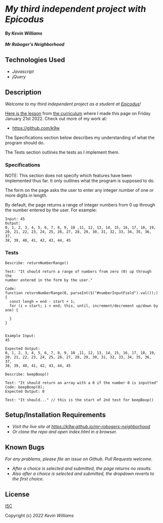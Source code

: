 # _My third independent project with Epicodus_

#### By _**Kevin Williams**_

#### _Mr Roboger's Neighborhood_

## Technologies Used

* _Javascript_
* _jQuery_

## Description

_Welcome to my third independent project as a student at
[Epicodus](https://epicodus.com)!_

[Here is the
lesson](https://www.learnhowtoprogram.com/introduction-to-programming/arrays-and-looping/arrays-and-looping-independent-project)
from [the curriculum](https://learnhowtoprogram.com) where I made this
page on Friday January 21st 2022. Check out more of my work at:

 * https://github.com/k9w

The Specifications section below describes my understanding of what the program
should do.

The Tests section outlines the tests as I implement them.

### Specifications

NOTE: This section does not specify which features have been implemented
thus far. It only outlines what the program is supposed to do.

The form on the page asks the user to enter any integer number of one or
more digits in length.

By default, the page returns a range of integer numbers from 0 up
through the number entered by the user. For example:

```
Input: 45
Output: 
0, 1, 2, 3, 4, 5, 6, 7, 8, 9, 10 ,11, 12, 13, 14, 15, 16, 17, 18, 19,
20, 21, 22, 23, 24, 25, 26, 27, 28, 29, 30, 31, 32, 33, 34, 35, 36, 37,
38, 39, 40, 41, 42, 43, 44, 45
```



### Tests

```
Describe: returnNumberRange()

Test: "It should return a range of numbers from zero (0) up through the
number entered in the form by the user."

Code:
function returnNumberRange(0, parseInt($("#numberInputField").val());) {
  const lengh = end - start + 1;
  for (i = start; i < end; this, until, increment/decrement up/down by one) {
    
  }
}


Example Input: 
45

Expected Output: 
0, 1, 2, 3, 4, 5, 6, 7, 8, 9, 10 ,11, 12, 13, 14, 15, 16, 17, 18, 19,
20, 21, 22, 23, 24, 25, 26, 27, 28, 29, 30, 31, 32, 33, 34, 35, 36, 37,
38, 39, 40, 41, 42, 43, 44, 45

```

```
Describe: beepBoop()

Test: "It should return an array with a 0 if the number 0 is inputted"
Code: beepBoop(0);
Expected Output: 0

Test: "It should..." // this is the start of 2nd test for beepBoop()
```


## Setup/Installation Requirements

* _Visit the live site at https://k9w.github.io/mr-robogers-neighborhood_
* _Or clone the repo and open index.html in a browser._


## Known Bugs

_For any problems, please file an issue on Github. Pull Requests welcome._

- _After a choice is selected and submitted, the page returns no results._
- _Also after a choice is selected and submitted, the dropdown reverts to the first choice._


## License

[ISC](https://choosealicense.com/licenses/isc)

Copyright (c) _2022_ _Kevin Williams_
